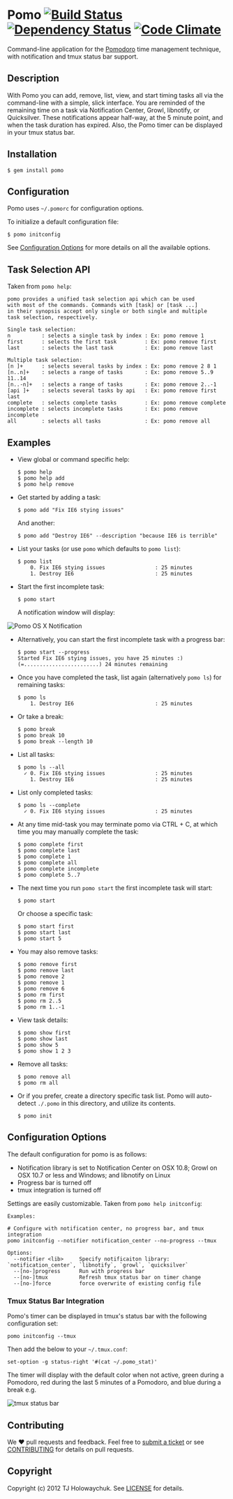 # Pomo [![Build Status](https://travis-ci.org/visionmedia/pomo.png?branch=master)](https://travis-ci.org/visionmedia/pomo) [![Dependency Status](https://gemnasium.com/visionmedia/pomo.png)](https://gemnasium.com/visionmedia/pomo) [![Code Climate](https://codeclimate.com/github/visionmedia/pomo.png)](https://codeclimate.com/github/visionmedia/pomo)

Command-line application for the [Pomodoro](http://www.pomodorotechnique.com/)
time management technique, with notification and tmux status bar support.

## Description

With Pomo you can add, remove, list, view, and start timing tasks all via the
command-line with a simple, slick interface. You are reminded of the remaining
time on a task via Notification Center, Growl, libnotify, or Quicksilver.
These notifications appear half-way, at the 5 minute point, and when the task
duration has expired. Also, the Pomo timer can be displayed in your tmux
status bar.

## Installation

    $ gem install pomo

## Configuration

Pomo uses `~/.pomorc` for configuration options.

To initialize a default configuration file:

    $ pomo initconfig

See [Configuration Options](#configuration-options) for more details on all the available options.

## Task Selection API

Taken from `pomo help`:

    pomo provides a unified task selection api which can be used
    with most of the commands. Commands with [task] or [task ...]
    in their synopsis accept only single or both single and multiple
    task selection, respectively.

    Single task selection:
    n          : selects a single task by index : Ex: pomo remove 1
    first      : selects the first task         : Ex: pomo remove first
    last       : selects the last task          : Ex: pomo remove last

    Multiple task selection:
    [n ]+      : selects several tasks by index : Ex: pomo remove 2 8 1
    [n..n]+    : selects a range of tasks       : Ex: pomo remove 5..9 11..14
    [n..-n]+   : selects a range of tasks       : Ex: pomo remove 2..-1
    [api ]+    : selects several tasks by api   : Ex: pomo remove first last
    complete   : selects complete tasks         : Ex: pomo remove complete
    incomplete : selects incomplete tasks       : Ex: pomo remove incomplete
    all        : selects all tasks              : Ex: pomo remove all

## Examples

  * View global or command specific help:

        $ pomo help
        $ pomo help add
        $ pomo help remove

  * Get started by adding a task:

        $ pomo add "Fix IE6 stying issues"

    And another:

        $ pomo add "Destroy IE6" --description "because IE6 is terrible"

  * List your tasks (or use `pomo` which defaults to `pomo list`):

        $ pomo list
            0. Fix IE6 stying issues                : 25 minutes
            1. Destroy IE6                          : 25 minutes

  * Start the first incomplete task:

        $ pomo start

    A notification window will display:

![Pomo OS X Notification](http://i.imgur.com/iEfdZ.png)

  * Alternatively, you can start the first incomplete task with a progress bar:

        $ pomo start --progress
        Started Fix IE6 stying issues, you have 25 minutes :)
        (=........................) 24 minutes remaining

  * Once you have completed the task, list again (alternatively `pomo ls`) for remaining tasks:

        $ pomo ls
            1. Destroy IE6                          : 25 minutes

  * Or take a break:

        $ pomo break
        $ pomo break 10
        $ pomo break --length 10

  * List all tasks:

        $ pomo ls --all
          ✓ 0. Fix IE6 stying issues                : 25 minutes
            1. Destroy IE6                          : 25 minutes

  * List only completed tasks:

        $ pomo ls --complete
          ✓ 0. Fix IE6 stying issues                : 25 minutes

  * At any time mid-task you may terminate pomo via CTRL + C, at which
    time you may manually complete the task:

        $ pomo complete first
        $ pomo complete last
        $ pomo complete 1
        $ pomo complete all
        $ pomo complete incomplete
        $ pomo complete 5..7

  * The next time you run `pomo start` the first incomplete task
    will start:

        $ pomo start

    Or choose a specific task:

        $ pomo start first
        $ pomo start last
        $ pomo start 5

  * You may also remove tasks:

        $ pomo remove first
        $ pomo remove last
        $ pomo remove 2
        $ pomo remove 1
        $ pomo remove 6
        $ pomo rm first
        $ pomo rm 2..5
        $ pomo rm 1..-1

  * View task details:

        $ pomo show first
        $ pomo show last
        $ pomo show 5
        $ pomo show 1 2 3

  * Remove all tasks:

        $ pomo remove all
        $ pomo rm all

  * Or if you prefer, create a directory specific task list. Pomo will
    auto-detect `./.pomo` in this directory, and utilize its contents.

        $ pomo init

## Configuration Options

The default configuration for pomo is as follows:

* Notification library is set to Notification Center on OSX 10.8; Growl on OSX
10.7 or less and Windows; and libnotify on Linux
* Progress bar is turned off
* tmux integration is turned off

Settings are easily customizable. Taken from `pomo help initconfig`:

    Examples:

    # Configure with notification center, no progress bar, and tmux integration
    pomo initconfig --notifier notification_center --no-progress --tmux

    Options:
      --notifier <lib>     Specify notificaiton library: `notification_center`, `libnotify`, `growl`, `quicksilver`
      --[no-]progress      Run with progress bar
      --[no-]tmux          Refresh tmux status bar on timer change
      --[no-]force         force overwrite of existing config file

### Tmux Status Bar Integration

Pomo's timer can be displayed in tmux's status bar with the following
configuration set:

    pomo initconfig --tmux

Then add the below to your `~/.tmux.conf`:

    set-option -g status-right '#(cat ~/.pomo_stat)'

The timer will display with the default color when not active,
green during a Pomodoro, red during the last 5 minutes of a Pomodoro,
and blue during a break e.g.

![tmux status bar](http://i.imgur.com/uIzM3.png)

## Contributing

We :heart: pull requests and feedback. Feel free to
[submit a ticket](https://github.com/visionmedia/pomo/issues) or see
[CONTRIBUTING](CONTRIBUTING.md)
for details on pull requests.

## Copyright

Copyright (c) 2012 TJ Holowaychuk. See
[LICENSE](LICENSE.md)
for details.
